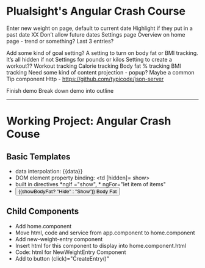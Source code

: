 # Plualsight's Angular Crash Course

Enter new weight on page, default to current date
Highlight if they put in a past date
XX Don’t allow future dates
Settings page
Overview on home page - trend or something? Last 3 entries?

Add some kind of goal setting?
A setting to turn on body fat or BMI tracking. It’s all hidden if not
Settings for pounds or kilos
Setting to create a workout??
Workout tracking
Calorie tracking
Body fat % tracking
BMI tracking
Need some kind of content projection - popup? Maybe a common Tip component
Http - https://github.com/typicode/json-server

Finish demo
Break down demo into outline
***
# Working Project: Angular Crash Couse

## Basic Templates
* data interpolation: {{data}}
* DOM element property binding: <td [hidden]= show> <!-- show:boolean = true -->
* built in directives *ngIf ="show", * ngFor="let item of items"
* <button> {{showBodyFat? "Hide" : "Show"}}  Body Fat </button>

## Child Components
* Add home.component
* Move html, code and service from app.component to home.component
* Add new-weight-entry component
* Insert html for this component to display into home.component.html
* Code: html for NewWeightEntry Component
* Add to button (click)="CreateEntry()"